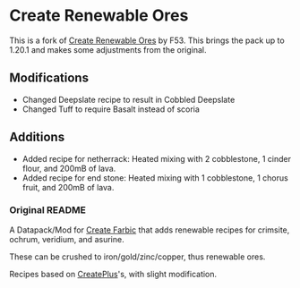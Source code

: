 # Create Renewable Ores

This is a fork of [Create Renewable Ores](https://github.com/CodeF53/Create-Renewable-Ores) by F53. This brings the pack up to 1.20.1 and makes some adjustments from the original.

## Modifications

- Changed Deepslate recipe to result in Cobbled Deepslate
- Changed Tuff to require Basalt instead of scoria

## Additions

- Added recipe for netherrack: Heated mixing with 2 cobblestone, 1 cinder flour, and 200mB of lava.
- Added recipe for end stone: Heated mixing with 1 cobblestone, 1 chorus fruit, and 200mB of lava.

### Original README

A Datapack/Mod for [Create Farbic](https://modrinth.com/mod/create-fabric) that adds renewable recipes for crimsite, ochrum, veridium, and asurine.

These can be crushed to iron/gold/zinc/copper, thus renewable ores.

Recipes based on [CreatePlus](https://github.com/JieningYu/CreatePlus-mod/)'s, with slight modification.
